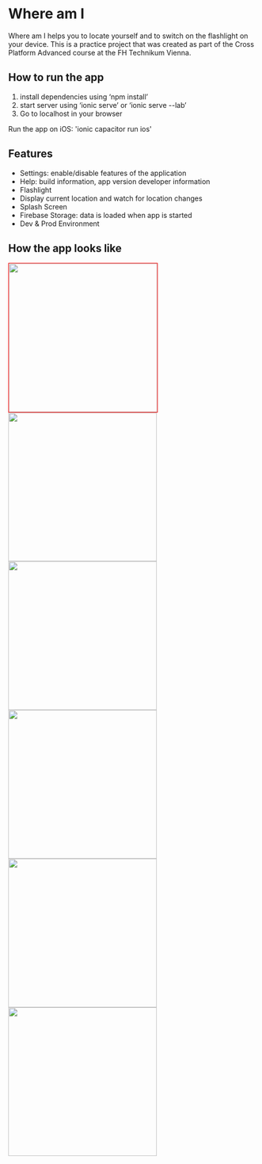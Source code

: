 # Where am I

Where am I helps you to locate yourself and to switch on the flashlight on your device.
This is a practice project that was created as part of the Cross Platform Advanced course at the FH Technikum Vienna.


## How to run the app
1. install dependencies using ‘npm install’
2. start server using ‘ionic serve’  or ‘ionic serve --lab’
3. Go to localhost in your browser

Run the app on iOS:
'ionic capacitor run ios'

## Features
- Settings: enable/disable features of the application
- Help: build information, app version developer information
- Flashlight 
- Display current location and watch for location changes
- Splash Screen
- Firebase Storage: data is loaded when app is started
- Dev & Prod Environment

## How the app looks like

<kbd>
<img src="https://user-images.githubusercontent.com/112976198/214297424-2551241a-45c9-4c37-be98-caebd0ef4243.PNG" width="300" style="border: 1px solid red">
<img src="https://user-images.githubusercontent.com/112976198/214297637-9cb405f8-6184-4892-a5ac-3043d5373786.PNG" width="300">
<img src="https://user-images.githubusercontent.com/112976198/214297596-f884811b-e91c-46c6-9e50-0d458d46020e.PNG" width="300">
<img src="https://user-images.githubusercontent.com/112976198/214297457-4edc3367-c811-4477-b283-c18ed77c99b3.PNG" width="300">
<img src="https://user-images.githubusercontent.com/112976198/214297479-fd596481-1596-4ea2-af26-7322e415915c.PNG" width="300">
<img src="https://user-images.githubusercontent.com/112976198/214297670-e8901209-60fb-4205-9de0-1a1283b5626c.PNG" width="300">


